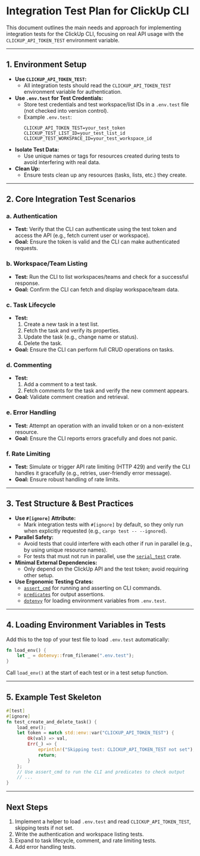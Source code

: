 # Integration Test Plan for ClickUp CLI

This document outlines the main needs and approach for implementing integration tests for the ClickUp CLI, focusing on real API usage with the `CLICKUP_API_TOKEN_TEST` environment variable.

---

## 1. Environment Setup
- **Use `CLICKUP_API_TOKEN_TEST`:**
  - All integration tests should read the `CLICKUP_API_TOKEN_TEST` environment variable for authentication.
- **Use `.env.test` for Test Credentials:**
  - Store test credentials and test workspace/list IDs in a `.env.test` file (not checked into version control).
  - Example `.env.test`:
    ```env
    CLICKUP_API_TOKEN_TEST=your_test_token
    CLICKUP_TEST_LIST_ID=your_test_list_id
    CLICKUP_TEST_WORKSPACE_ID=your_test_workspace_id
    ```
- **Isolate Test Data:**
  - Use unique names or tags for resources created during tests to avoid interfering with real data.
- **Clean Up:**
  - Ensure tests clean up any resources (tasks, lists, etc.) they create.

---

## 2. Core Integration Test Scenarios

### a. Authentication
- **Test:** Verify that the CLI can authenticate using the test token and access the API (e.g., fetch current user or workspace).
- **Goal:** Ensure the token is valid and the CLI can make authenticated requests.

### b. Workspace/Team Listing
- **Test:** Run the CLI to list workspaces/teams and check for a successful response.
- **Goal:** Confirm the CLI can fetch and display workspace/team data.

### c. Task Lifecycle
- **Test:**
  1. Create a new task in a test list.
  2. Fetch the task and verify its properties.
  3. Update the task (e.g., change name or status).
  4. Delete the task.
- **Goal:** Ensure the CLI can perform full CRUD operations on tasks.

### d. Commenting
- **Test:**
  1. Add a comment to a test task.
  2. Fetch comments for the task and verify the new comment appears.
- **Goal:** Validate comment creation and retrieval.

### e. Error Handling
- **Test:** Attempt an operation with an invalid token or on a non-existent resource.
- **Goal:** Ensure the CLI reports errors gracefully and does not panic.

### f. Rate Limiting
- **Test:** Simulate or trigger API rate limiting (HTTP 429) and verify the CLI handles it gracefully (e.g., retries, user-friendly error message).
- **Goal:** Ensure robust handling of rate limits.

---

## 3. Test Structure & Best Practices
- **Use `#[ignore]` Attribute:**
  - Mark integration tests with `#[ignore]` by default, so they only run when explicitly requested (e.g., `cargo test -- --ignored`).
- **Parallel Safety:**
  - Avoid tests that could interfere with each other if run in parallel (e.g., by using unique resource names).
  - For tests that must not run in parallel, use the [`serial_test`](https://docs.rs/serial_test/latest/serial_test/) crate.
- **Minimal External Dependencies:**
  - Only depend on the ClickUp API and the test token; avoid requiring other setup.
- **Use Ergonomic Testing Crates:**
  - [`assert_cmd`](https://docs.rs/assert_cmd/latest/assert_cmd/) for running and asserting on CLI commands.
  - [`predicates`](https://docs.rs/predicates/latest/predicates/) for output assertions.
  - [`dotenvy`](https://docs.rs/dotenvy/latest/dotenvy/) for loading environment variables from `.env.test`.

---

## 4. Loading Environment Variables in Tests

Add this to the top of your test file to load `.env.test` automatically:

```rust
fn load_env() {
    let _ = dotenvy::from_filename(".env.test");
}
```

Call `load_env()` at the start of each test or in a test setup function.

---

## 5. Example Test Skeleton

```rust
#[test]
#[ignore]
fn test_create_and_delete_task() {
    load_env();
    let token = match std::env::var("CLICKUP_API_TOKEN_TEST") {
        Ok(val) => val,
        Err(_) => {
            eprintln!("Skipping test: CLICKUP_API_TOKEN_TEST not set");
            return;
        }
    };
    // Use assert_cmd to run the CLI and predicates to check output
    // ...
}
```

---

## Next Steps

1. Implement a helper to load `.env.test` and read `CLICKUP_API_TOKEN_TEST`, skipping tests if not set.
2. Write the authentication and workspace listing tests.
3. Expand to task lifecycle, comment, and rate limiting tests.
4. Add error handling tests. 
